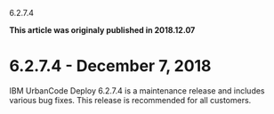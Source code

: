 





6.2.7.4

**This article was originaly published in 2018.12.07**


6.2.7.4 - December 7, 2018
==========================




IBM UrbanCode Deploy 6.2.7.4 is a maintenance release and includes various bug fixes. This release is recommended for all customers.




